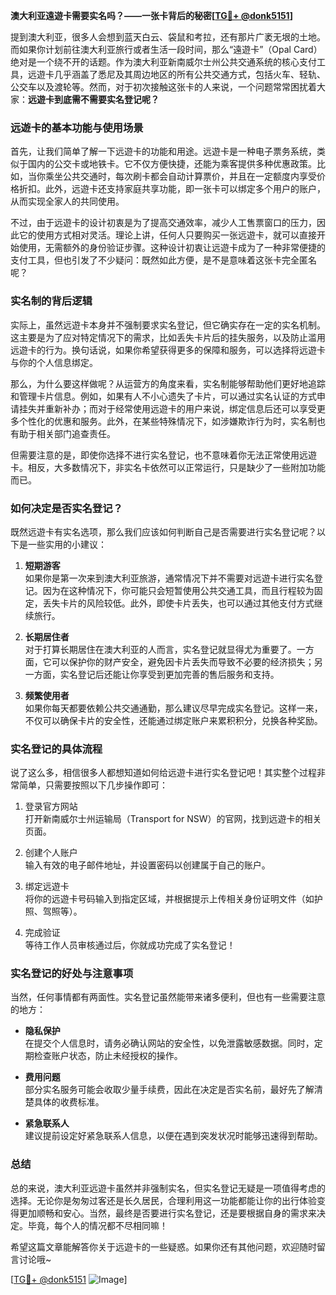 **澳大利亚遠遊卡需要实名吗？——一张卡背后的秘密[[TG💪+ @donk5151](https://t.me/s/donk5151)]**

提到澳大利亚，很多人会想到蓝天白云、袋鼠和考拉，还有那片广袤无垠的土地。而如果你计划前往澳大利亚旅行或者生活一段时间，那么“遠遊卡”（Opal Card）绝对是一个绕不开的话题。作为澳大利亚新南威尔士州公共交通系统的核心支付工具，远遊卡几乎涵盖了悉尼及其周边地区的所有公共交通方式，包括火车、轻轨、公交车以及渡轮等。然而，对于初次接触这张卡的人来说，一个问题常常困扰着大家：**远遊卡到底需不需要实名登记呢？**

### **远遊卡的基本功能与使用场景**

首先，让我们简单了解一下远遊卡的功能和用途。远遊卡是一种电子票务系统，类似于国内的公交卡或地铁卡。它不仅方便快捷，还能为乘客提供多种优惠政策。比如，当你乘坐公共交通时，每次刷卡都会自动计算票价，并且在一定额度内享受价格折扣。此外，远遊卡还支持家庭共享功能，即一张卡可以绑定多个用户的账户，从而实现全家人的共同使用。

不过，由于远遊卡的设计初衷是为了提高交通效率，减少人工售票窗口的压力，因此它的使用方式相对灵活。理论上讲，任何人只要购买一张远遊卡，就可以直接开始使用，无需额外的身份验证步骤。这种设计初衷让远遊卡成为了一种非常便捷的支付工具，但也引发了不少疑问：既然如此方便，是不是意味着这张卡完全匿名呢？

### **实名制的背后逻辑**

实际上，虽然远遊卡本身并不强制要求实名登记，但它确实存在一定的实名机制。这主要是为了应对特定情况下的需求，比如丢失卡片后的挂失服务，以及防止滥用远遊卡的行为。换句话说，如果你希望获得更多的保障和服务，可以选择将远遊卡与你的个人信息绑定。

那么，为什么要这样做呢？从运营方的角度来看，实名制能够帮助他们更好地追踪和管理卡片信息。例如，如果有人不小心遗失了卡片，可以通过实名认证的方式申请挂失并重新补办；而对于经常使用远遊卡的用户来说，绑定信息后还可以享受更多个性化的优惠和服务。此外，在某些特殊情况下，如涉嫌欺诈行为时，实名制也有助于相关部门追查责任。

但需要注意的是，即使你选择不进行实名登记，也不意味着你无法正常使用远遊卡。相反，大多数情况下，非实名卡依然可以正常运行，只是缺少了一些附加功能而已。

### **如何决定是否实名登记？**

既然远遊卡有实名选项，那么我们应该如何判断自己是否需要进行实名登记呢？以下是一些实用的小建议：

1. **短期游客**  
   如果你是第一次来到澳大利亚旅游，通常情况下并不需要对远遊卡进行实名登记。因为在这种情况下，你可能只会短暂使用公共交通工具，而且行程较为固定，丢失卡片的风险较低。此外，即使卡片丢失，也可以通过其他支付方式继续旅行。

2. **长期居住者**  
   对于打算长期居住在澳大利亚的人而言，实名登记就显得尤为重要了。一方面，它可以保护你的财产安全，避免因卡片丢失而导致不必要的经济损失；另一方面，实名登记后还能让你享受到更加完善的售后服务和支持。

3. **频繁使用者**  
   如果你每天都要依赖公共交通通勤，那么建议尽早完成实名登记。这样一来，不仅可以确保卡片的安全性，还能通过绑定账户来累积积分，兑换各种奖励。

### **实名登记的具体流程**

说了这么多，相信很多人都想知道如何给远遊卡进行实名登记吧！其实整个过程非常简单，只需要按照以下几步操作即可：

1. 登录官方网站  
   打开新南威尔士州运输局（Transport for NSW）的官网，找到远遊卡的相关页面。

2. 创建个人账户  
   输入有效的电子邮件地址，并设置密码以创建属于自己的账户。

3. 绑定远遊卡  
   将你的远遊卡号码输入到指定区域，并根据提示上传相关身份证明文件（如护照、驾照等）。

4. 完成验证  
   等待工作人员审核通过后，你就成功完成了实名登记！

### **实名登记的好处与注意事项**

当然，任何事情都有两面性。实名登记虽然能带来诸多便利，但也有一些需要注意的地方：

- **隐私保护**  
  在提交个人信息时，请务必确认网站的安全性，以免泄露敏感数据。同时，定期检查账户状态，防止未经授权的操作。

- **费用问题**  
  部分实名服务可能会收取少量手续费，因此在决定是否实名前，最好先了解清楚具体的收费标准。

- **紧急联系人**  
  建议提前设定好紧急联系人信息，以便在遇到突发状况时能够迅速得到帮助。

### **总结**

总的来说，澳大利亚远遊卡虽然并非强制实名，但实名登记无疑是一项值得考虑的选择。无论你是匆匆过客还是长久居民，合理利用这一功能都能让你的出行体验变得更加顺畅和安心。当然，最终是否要进行实名登记，还是要根据自身的需求来决定。毕竟，每个人的情况都不尽相同嘛！

希望这篇文章能解答你关于远遊卡的一些疑惑。如果你还有其他问题，欢迎随时留言讨论哦~ 

[[TG💪+ @donk5151](https://t.me/s/donk5151) ![Image](https://i.postimg.cc/rwNCRYN7/Snipaste-2025-04-30-17-27-05.png)]